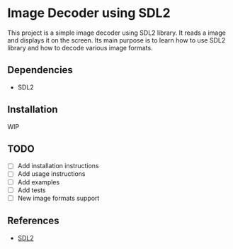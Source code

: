<!-- a simple readme for this project -->
# Image Decoder using SDL2

This project is a simple image decoder using SDL2 library. It reads a image and displays it on the screen.
Its main purpose is to learn how to use SDL2 library and how to decode various image formats.

## Dependencies

- SDL2

## Installation

WIP

## TODO

- [ ] Add installation instructions
- [ ] Add usage instructions
- [ ] Add examples
- [ ] Add tests
- [ ] New image formats support

## References

- [SDL2](https://www.libsdl.org/)

